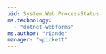 ```yaml
---
uid: System.Web.ProcessStatus
ms.technology: 
  - "dotnet-webforms"
ms.author: "riande"
manager: "wpickett"
---
```

